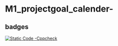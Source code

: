 # M1_projectgoal_calender-


## badges

[![Static Code -Cppcheck](https://github.com/Prasad784/M1_projectgoal_calender-/actions/workflows/check.yml/badge.svg)](https://github.com/Prasad784/M1_projectgoal_calender-/actions/workflows/check.yml)
